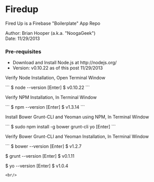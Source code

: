 Firedup
=======

Fired Up is a Firebase "Boilerplate" App Repo 
<p>Author: Brian Hooper (a.k.a. "NoogaGeek")<br/>
Date: 11/29/2013</p>
<h3>Pre-requisites</h3>
<p>
	<ul>
		<li>Download and Install Node.js at http://nodejs.org/</li>
		<li>Version: v0.10.22 as of this post 11/29/2013</li>
	</ul>
</p>
<p>Verify Node Installation, Open Terminal Window</p>
``` 
$ node --version  [Enter]
$ v0.10.22
```
<br/>

<p>Verify NPM Installation, In Terminal Window</p>
``` 
$ npm --version  [Enter]
$ v1.3.14
```
<br/>

<p>Install Bower Grunt-CLI and Yeoman using NPM, In Terminal Window</p>
``` 
$ sudo npm install -g bower grunt-cli yo [Enter]
```
<br/>

<p>Verify Bower Grunt-CLI and Yeoman Installation, In Terminal Window</p>
``` 
$ bower --version  [Enter]
$ v1.2.7

$ grunt --version  [Enter]
$ v0.1.11

$ yo --version  [Enter]
$ v1.0.4
```
<br/>